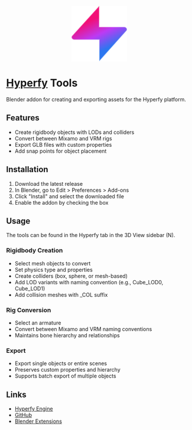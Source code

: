 <p align="center">
  <img src="logo.png" alt="Hyperfy Tools Logo" width="150"/>
</p>

# [Hyperfy](https://github.com/hyperfy-xyz/hyperfy) Tools

Blender addon for creating and exporting assets for the Hyperfy platform.

## Features
- Create rigidbody objects with LODs and colliders
- Convert between Mixamo and VRM rigs
- Export GLB files with custom properties
- Add snap points for object placement

## Installation
1. Download the latest release
2. In Blender, go to Edit > Preferences > Add-ons
3. Click "Install" and select the downloaded file
4. Enable the addon by checking the box

## Usage
The tools can be found in the Hyperfy tab in the 3D View sidebar (N).

### Rigidbody Creation
- Select mesh objects to convert
- Set physics type and properties
- Create colliders (box, sphere, or mesh-based)
- Add LOD variants with naming convention (e.g., Cube_LOD0, Cube_LOD1)
- Add collision meshes with _COL suffix

### Rig Conversion
- Select an armature
- Convert between Mixamo and VRM naming conventions
- Maintains bone hierarchy and relationships

### Export
- Export single objects or entire scenes
- Preserves custom properties and hierarchy
- Supports batch export of multiple objects

## Links
- [Hyperfy Engine](https://hyperfy.xyz/)
- [GitHub](https://github.com/HowieDuhzit/HyperfyTools)
- [Blender Extensions](https://extensions.blender.org/author/25892/)
